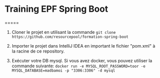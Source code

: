 # Training EPF Spring Boot
=====

1. Cloner le projet en utilisant la commande `git clone https://github.com/resourcepool/formation-spring-boot`

2. Importer le projet dans IntelliJ IDEA en important le fichier "pom.xml" à la racine de ce repository.

3. Exécuter votre DB mysql. Si vous avez docker, vous pouvez utiliser la commande suivante: `docker run -e MYSQL_ROOT_PASSWORD=toor -e MYSQL_DATABASE=madbamoi -p "3306:3306" -d mysql`
